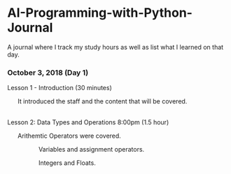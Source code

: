 # AI-Programming-with-Python-Journal
A journal where I track my study hours as well as list what I learned on that day.
<h3> October 3, 2018 (Day 1) </h3>
Lesson 1 - Introduction (30 minutes)
<ul>It introduced the staff and the content that will be covered.</ul>
<br>
Lesson 2: Data Types and Operations 8:00pm (1.5 hour)
<br>
<ul>Arithemtic Operators were covered.<ul>
<ul>Variables and assignment operators.</ul>
<ul>Integers and Floats.</ul>
